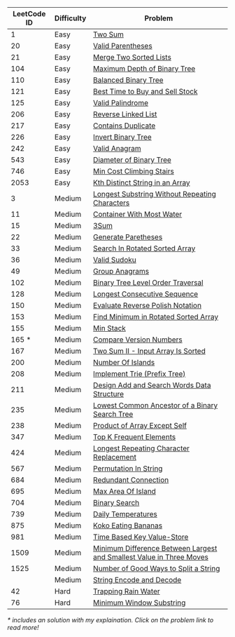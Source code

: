 | LeetCode ID | Difficulty | Problem |
| ----------- | ---------- | ------- |
| 1           | Easy       | [Two Sum](https://leetcode.com/problems/two-sum/) |
| 20          | Easy       | [Valid Parentheses](https://leetcode.com/problems/valid-parentheses/description/) |
| 21          | Easy       | [Merge Two Sorted Lists](https://leetcode.com/problems/merge-two-sorted-lists/description/) |
| 104         | Easy       | [Maximum Depth of Binary Tree](https://leetcode.com/problems/maximum-depth-of-binary-tree/description/) |
| 110         | Easy       | [Balanced Binary Tree](https://leetcode.com/problems/balanced-binary-tree/description/) |
| 121         | Easy       | [Best Time to Buy and Sell Stock](https://leetcode.com/problems/best-time-to-buy-and-sell-stock/description/) |
| 125         | Easy       | [Valid Palindrome](https://leetcode.com/problems/valid-palindrome/) |
| 206         | Easy       | [Reverse Linked List](https://leetcode.com/problems/reverse-linked-list/) |
| 217         | Easy       | [Contains Duplicate](https://leetcode.com/problems/contains-duplicate/description/) |
| 226         | Easy       | [Invert Binary Tree](https://leetcode.com/problems/invert-binary-tree) |
| 242         | Easy       | [Valid Anagram](https://leetcode.com/problems/valid-anagram/description/) |
| 543         | Easy     | [Diameter of Binary Tree](https://leetcode.com/problems/diameter-of-binary-tree/description/) |
| 746         | Easy       | [Min Cost Climbing Stairs](https://leetcode.com/problems/min-cost-climbing-stairs/description/) |
| 2053         | Easy       | [Kth Distinct String in an Array](https://leetcode.com/problems/kth-distinct-string-in-an-array/?envType=daily-question&envId=2024-08-05) |
| 3           | Medium     | [Longest Substring Without Repeating Characters](https://leetcode.com/problems/longest-substring-without-repeating-characters/) |
| 11          | Medium     | [Container With Most Water](https://leetcode.com/problems/container-with-most-water/description/) |
| 15          | Medium     | [3Sum](https://leetcode.com/problems/3sum/) |
| 22          | Medium     | [Generate Paretheses](https://leetcode.com/problems/generate-parentheses/) |
| 33          | Medium     | [Search In Rotated Sorted Array](https://leetcode.com/problems/search-in-rotated-sorted-array/description/) |
| 36          | Medium     | [Valid Sudoku](https://leetcode.com/problems/valid-sudoku/description/) |
| 49          | Medium     | [Group Anagrams](https://leetcode.com/problems/group-anagrams/description/) |
| 102         | Medium     | [Binary Tree Level Order Traversal](https://leetcode.com/problems/binary-tree-level-order-traversal/description/) |
| 128         | Medium     | [Longest Consecutive Sequence](https://leetcode.com/problems/longest-consecutive-sequence/) |
| 150         | Medium     | [Evaluate Reverse Polish Notation](https://leetcode.com/problems/evaluate-reverse-polish-notation) |
| 153         | Medium     | [Find Minimum in Rotated Sorted Array](https://leetcode.com/problems/find-minimum-in-rotated-sorted-array/description/) |
| 155         | Medium     | [Min Stack](https://leetcode.com/problems/min-stack/description) |
| 165 *         | Medium     | [Compare Version Numbers](https://leetcode.com/problems/compare-version-numbers/solutions/5460881/easy-to-understand-o-1-space-complexity-o-n-time-complexity-solution/) |
| 167         | Medium     | [Two Sum II - Input Array Is Sorted](https://leetcode.com/problems/two-sum-ii-input-array-is-sorted/) |
| 200         | Medium     | [Number Of Islands](https://leetcode.com/problems/number-of-islands/description/) |
| 208         | Medium     | [Implement Trie (Prefix Tree)](https://leetcode.com/problems/implement-trie-prefix-tree/description/) |
| 211         | Medium     | [Design Add and Search Words Data Structure](https://leetcode.com/problems/design-add-and-search-words-data-structure/description/) |
| 235         | Medium     | [Lowest Common Ancestor of a Binary Search Tree](https://leetcode.com/problems/lowest-common-ancestor-of-a-binary-search-tree/description/) |
| 238         | Medium     | [Product of Array Except Self](https://leetcode.com/problems/product-of-array-except-self/description/) |
| 347         | Medium     | [Top K Frequent Elements](https://leetcode.com/problems/top-k-frequent-elements/) |
| 424         | Medium     | [Longest Repeating Character Replacement](https://leetcode.com/problems/longest-repeating-character-replacement) |
| 567         | Medium     | [Permutation In String](https://leetcode.com/problems/permutation-in-string/description) |
| 684         | Medium     | [Redundant Connection](https://leetcode.com/problems/redundant-connection/description/) |
| 695         | Medium     | [Max Area Of Island](https://leetcode.com/problems/max-area-of-island/description/) |
| 704         | Medium     | [Binary Search](https://leetcode.com/problems/binary-search/) |
| 739         | Medium     | [Daily Temperatures](https://leetcode.com/problems/daily-temperatures/) |
| 875         | Medium     | [Koko Eating Bananas](https://leetcode.com/problems/koko-eating-bananas/description) |
| 981         | Medium     | [Time Based Key Value-Store](https://leetcode.com/problems/time-based-key-value-store/description) |
| 1509         | Medium     | [Minimum Difference Between Largest and Smallest Value in Three Moves](https://leetcode.com/problems/minimum-difference-between-largest-and-smallest-value-in-three-moves/description) |
| 1525         | Medium     | [Number of Good Ways to Split a String](https://leetcode.com/problems/number-of-good-ways-to-split-a-string/description) |
|             | Medium     | [String Encode and Decode](https://neetcode.io/problems/string-encode-and-decode) |
| 42          | Hard       | [Trapping Rain Water](https://leetcode.com/problems/trapping-rain-water/description/) |
| 76          | Hard       | [Minimum Window Substring](https://leetcode.com/problems/minimum-window-substring/) |

_\* includes an solution with my explaination. Click on the problem link to read more!_
